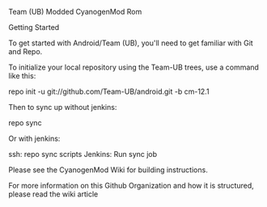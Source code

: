 Team (UB) Modded CyanogenMod Rom

Getting Started

To get started with Android/Team (UB), you'll need to get familiar with Git and Repo.

To initialize your local repository using the Team-UB trees, use a command like this:

repo init -u git://github.com/Team-UB/android.git -b cm-12.1

Then to sync up without jenkins:

repo sync

Or with jenkins:

ssh: repo sync scripts
Jenkins: Run sync job

Please see the CyanogenMod Wiki for building instructions.

For more information on this Github Organization and how it is structured, please read the wiki article

